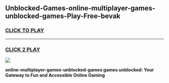 
## Unblocked-Games-online-multiplayer-games-unblocked-games-Play-Free-bevak
<h3>
<a href="https://premium76.site?title=online-multiplayer-games-unblocked-games&ref=23A">CLICK TO PLAY</a></h3>
<hr>

<h3>
<a href="https://premium76.site?title=online-multiplayer-games-unblocked-games&ref=23A">CLICK 2 PLAY</a>
  
</h3>

<a href="https://premium76.site?title=online-multiplayer-games-unblocked-games&ref=23A"><img src="https://clearcache.store/games.png"></a>


**online-multiplayer-games-unblocked-games games unblocked: Your Gateway to Fun and Accessible Online Gaming**

